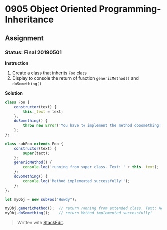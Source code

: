 # 0905 Object Oriented Programming- Inheritance
## Assignment
### Status: Final 20190501

**Instruction**
 1. Create a class that inherits `Foo` class
 2. Display to console the return of function `genericMethod()` and `doSomething()`

**Solution**
```JavaScript
class Foo {
	constructor(text) {
		this._text = text;
	};
	doSomething() { 
		throw new Error('You have to implement the method doSomething!');
	};
};

class subFoo extends Foo {
	constructor(text) {
		super(text);
	};
	genericMethod() { 
		console.log('running from super class. Text: ' + this._text);
	};
	doSomething() { 
		console.log('Method implemented successfully!');
	};
};

let myObj = new subFoo("Howdy");

myObj.genericMethod();	// return running from extended class. Text: Howdy
myObj.doSomething();	// return Method implemented successfully!
```

> Written with [StackEdit](https://stackedit.io/).